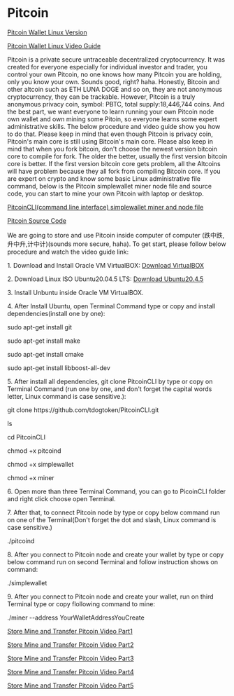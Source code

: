 # Pitcoin
<p> <a href="https://github.com/tdogtoken/pitcoinwallet" target="_blank" class="button">Pitcoin Wallet Linux Version</a></P> 
<p> <a href="https://youtu.be/Zk-xp5xiiGY" target="_blank" class="button">Pitcoin Wallet Linux Video Guide</a></P> 
Pitcoin is a private secure untraceable decentralized cryptocurrency. It was created for everyone especially for individual investor and trader, you control your own Pitcoin, no one knows how many Pitcoin you are holding, only you know your own. Sounds good, right? haha. Honestly, Bitcoin and other altcoin such as ETH LUNA DOGE and so on, they are not anonymous cryptocurrency, they can be trackable. However, Pitcoin is a truly anonymous privacy coin, symbol: PBTC, total supply:18,446,744 coins.
     And the best part, we want everyone to learn running your own Pitcoin node own wallet and own mining some Pitoin, so everyone learns some expert administrative skills. The below procedure and video guide show you how to do that. Please keep in mind that even though Pitcoin is privacy coin, Pitcoin's main core is still using Bitcoin's main core. Please also keep in mind that when you fork bitcoin, don't choose the newest version bitcoin core to compile for fork. The older the better, usually the first version bitcoin core is better. If the first version bitcoin core gets problem, all the Altcoins will have problem because they all fork from compiling Bitcoin core.
     If you are expert on crypto and know some basic Linux administrative file command, below is the Pitcoin simplewallet miner node file and source code, you can start to mine your own Pitcoin with laptop or desktop. 
     <P><a href="https://github.com/tdogtoken/PitcoinCLI" target="_blank" class="button">PitcoinCLI(command line interface) simplewallet miner and node file</a> </P>
     <P><a href="https://github.com/tdogtoken/PitcoinSourceCode" target="_blank" class="button">Pitcoin Source Code</a> </P>
 <P> We are going to store and use Pitcoin inside computer of computer (跌中跌,升中升,计中计)(sounds more secure, haha). To get start, please follow below procedure and watch the video guide link:</P>
<p> 1. Download and Install Oracle VM VirtualBOX:  <a href="https://www.virtualbox.org/wiki/Downloads" target="_blank" class="button">Download VirtualBOX</a></P>
<p> 2. Download Linux ISO Ubuntu20.04.5 LTS:  <a href="https://releases.ubuntu.com/20.04.5/?_ga=2.256257410.804221981.1664673186-251296044.1663774267" target="_blank" class="button">Download Ubuntu20.4.5</a></P>
<p> 3. Install Unbuntu inside Oracle VM VirtualBOX.</P>
<p> 4. After Install Ubuntu, open Terminal Command  type or copy and install dependencies(install one by one): </P>
 
  <p>  sudo apt-get install git </P>
 
   <p> sudo apt-get install make  </P>
 
   <p> sudo apt-get install cmake </P>
 
   <p> sudo apt-get install libboost-all-dev  </P>
 
<p> 5. After install all dependencies, git clone PitcoinCLI by type or copy on Terminal Command (run one by one, and don't forget the capital words letter, Linux command is case sensitive.): </P>
   
 <p>   git clone https://github.com/tdogtoken/PitcoinCLI.git </P>
   
 <p>   ls  </P>
   
 <p>  cd PitcoinCLI </P>
   
 <p>  chmod +x pitcoind </P>
   
 <p>  chmod +x simplewallet </P>
   
  <p> chmod +x miner </P>
   
<p> 6. Open more than three Terminal Command, you can go to PicoinCLI folder and right click choose open Terminal. </P>

<p> 7. After that, to connect Pitcoin node by type or copy below command run on one of the Terminal(Don't forget the dot and slash, Linux command is case sensitive.)</P>
   
 <p>  ./pitcoind </P>
   
<p> 8. After you connect to Pitcoin node and create your wallet by type or copy below command run on second Terminal and follow instruction shows on command: </P>  
 <p>  ./simplewallet </P>  
<p> 9. After you connect to Pitcoin node and create your wallet, run on third Terminal type or copy flollowing command to mine:</P>
   
 <p>  ./miner --address YourWalletAddressYouCreate </P>
    
<P><a href="https://youtu.be/6rdx2x83eF4" target="_blank" class="button">Store Mine and Transfer Pitcoin Video Part1</a> </P>
<P><a href="https://youtu.be/ZBwNcbYxfBc" target="_blank" class="button">Store Mine and Transfer Pitcoin Video Part2</a> </P>
<P><a href="https://youtu.be/vlY-swnMwCI" target="_blank" class="button">Store Mine and Transfer Pitcoin Video Part3</a> </P>
<P><a href="https://youtu.be/tgZbx-UvhZU" target="_blank" class="button">Store Mine and Transfer Pitcoin Video Part4</a> </P>
<P><a href="https://youtu.be/6g8c247Use8" target="_blank" class="button">Store Mine and Transfer Pitcoin Video Part5</a> </P>

